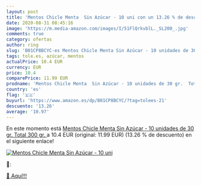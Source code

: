 ```yaml
---
layout: post
title: 'Mentos Chicle Menta  Sin Azúcar - 10 uni con un 13.26 % de descuento'
date: 2020-08-31 08:45:16
image: 'https://m.media-amazon.com/images/I/51FlQrkvblL._SL200_.jpg'
comments: true
category: ofertas
author: ring
slug: 'B01CP8BCYC-es Mentos Chicle Menta Sin Azúcar - 10 unidades de 30 gr....'
tags: tole.es, azúcar, mentos
actualPrice: 10.4 EUR
currency: EUR
price: 10.4
comparePrice: 11.99 EUR
prodname: 'Mentos Chicle Menta  Sin Azúcar - 10 unidades de 30 gr.  Total 300 gr. '
country: 'es'
flag: '🇪🇸'
buyurl: 'https://www.amazon.es/dp/B01CP8BCYC/?tag=tolees-21'
descuento: '13.26'
average: '10.97'
---
```


En este momento está [Mentos Chicle Menta  Sin Azúcar - 10 unidades de 30 gr.  Total 300 gr. ](https://www.amazon.es/dp/B01CP8BCYC/?tag=tolees-21) a 10.4 EUR (original: 11.99 EUR) (13.26 %  de descuento) en el siguiente enlace!

[![Mentos Chicle Menta  Sin Azúcar - 10 uni](https://m.media-amazon.com/images/I/51FlQrkvblL._SL200_.jpg)](https://www.amazon.es/dp/B01CP8BCYC/?tag=tolees-21)

🔎:


[🛒 Aquí!!!](https://www.amazon.es/dp/B01CP8BCYC/?tag=tolees-21)
